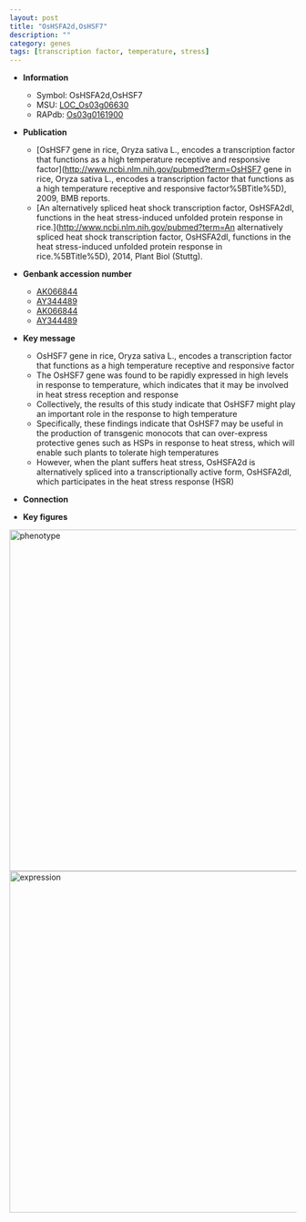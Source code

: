 ```yaml
---
layout: post
title: "OsHSFA2d,OsHSF7"
description: ""
category: genes
tags: [transcription factor, temperature, stress]
---
```


* **Information**  
    + Symbol: OsHSFA2d,OsHSF7  
    + MSU: [LOC_Os03g06630](http://rice.plantbiology.msu.edu/cgi-bin/ORF_infopage.cgi?orf=LOC_Os03g06630)  
    + RAPdb: [Os03g0161900](http://rapdb.dna.affrc.go.jp/viewer/gbrowse_details/irgsp1?name=Os03g0161900)  

* **Publication**  
    + [OsHSF7 gene in rice, Oryza sativa L., encodes a transcription factor that functions as a high temperature receptive and responsive factor](http://www.ncbi.nlm.nih.gov/pubmed?term=OsHSF7 gene in rice, Oryza sativa L., encodes a transcription factor that functions as a high temperature receptive and responsive factor%5BTitle%5D), 2009, BMB reports.
    + [An alternatively spliced heat shock transcription factor, OsHSFA2dI, functions in the heat stress-induced unfolded protein response in rice.](http://www.ncbi.nlm.nih.gov/pubmed?term=An alternatively spliced heat shock transcription factor, OsHSFA2dI, functions in the heat stress-induced unfolded protein response in rice.%5BTitle%5D), 2014, Plant Biol (Stuttg).

* **Genbank accession number**  
    + [AK066844](http://www.ncbi.nlm.nih.gov/nuccore/AK066844)
    + [AY344489](http://www.ncbi.nlm.nih.gov/nuccore/AY344489)
    + [AK066844](http://www.ncbi.nlm.nih.gov/nuccore/AK066844)
    + [AY344489](http://www.ncbi.nlm.nih.gov/nuccore/AY344489)

* **Key message**  
    + OsHSF7 gene in rice, Oryza sativa L., encodes a transcription factor that functions as a high temperature receptive and responsive factor
    + The OsHSF7 gene was found to be rapidly expressed in high levels in response to temperature, which indicates that it may be involved in heat stress reception and response
    + Collectively, the results of this study indicate that OsHSF7 might play an important role in the response to high temperature
    + Specifically, these findings indicate that OsHSF7 may be useful in the production of transgenic monocots that can over-express protective genes such as HSPs in response to heat stress, which will enable such plants to tolerate high temperatures
    + However, when the plant suffers heat stress, OsHSFA2d is alternatively spliced into a transcriptionally active form, OsHSFA2dI, which participates in the heat stress response (HSR)

* **Connection**  

* **Key figures**  
<img src="https://funricegenes.github.io/images/OsHSF7.pheno.png" alt="phenotype"  style="width: 600px;"/>

<img src="https://funricegenes.github.io/images/OsHSF7.exp.png" alt="expression"  style="width: 600px;"/>


